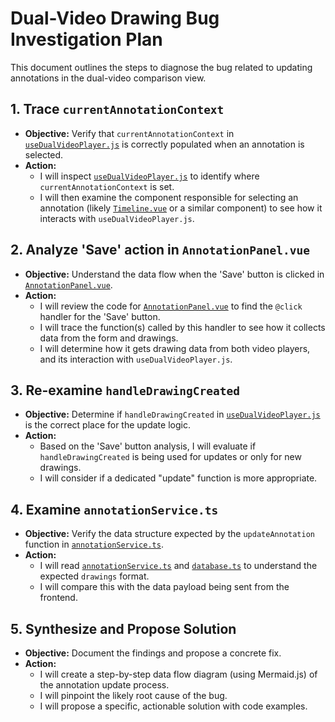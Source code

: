 # Dual-Video Drawing Bug Investigation Plan

This document outlines the steps to diagnose the bug related to updating annotations in the dual-video comparison view.

## 1. Trace `currentAnnotationContext`

- **Objective:** Verify that `currentAnnotationContext` in [`useDualVideoPlayer.js`](src/composables/useDualVideoPlayer.js) is correctly populated when an annotation is selected.
- **Action:**
  - I will inspect [`useDualVideoPlayer.js`](src/composables/useDualVideoPlayer.js) to identify where `currentAnnotationContext` is set.
  - I will then examine the component responsible for selecting an annotation (likely [`Timeline.vue`](src/components/Timeline.vue) or a similar component) to see how it interacts with `useDualVideoPlayer.js`.

## 2. Analyze 'Save' action in `AnnotationPanel.vue`

- **Objective:** Understand the data flow when the 'Save' button is clicked in [`AnnotationPanel.vue`](src/components/AnnotationPanel.vue).
- **Action:**
  - I will review the code for [`AnnotationPanel.vue`](src/components/AnnotationPanel.vue) to find the `@click` handler for the 'Save' button.
  - I will trace the function(s) called by this handler to see how it collects data from the form and drawings.
  - I will determine how it gets drawing data from both video players, and its interaction with `useDualVideoPlayer.js`.

## 3. Re-examine `handleDrawingCreated`

- **Objective:** Determine if `handleDrawingCreated` in [`useDualVideoPlayer.js`](src/composables/useDualVideoPlayer.js) is the correct place for the update logic.
- **Action:**
  - Based on the 'Save' button analysis, I will evaluate if `handleDrawingCreated` is being used for updates or only for new drawings.
  - I will consider if a dedicated "update" function is more appropriate.

## 4. Examine `annotationService.ts`

- **Objective:** Verify the data structure expected by the `updateAnnotation` function in [`annotationService.ts`](src/services/annotationService.ts).
- **Action:**
  - I will read [`annotationService.ts`](src/services/annotationService.ts) and [`database.ts`](src/types/database.ts) to understand the expected `drawings` format.
  - I will compare this with the data payload being sent from the frontend.

## 5. Synthesize and Propose Solution

- **Objective:** Document the findings and propose a concrete fix.
- **Action:**
  - I will create a step-by-step data flow diagram (using Mermaid.js) of the annotation update process.
  - I will pinpoint the likely root cause of the bug.
  - I will propose a specific, actionable solution with code examples.
